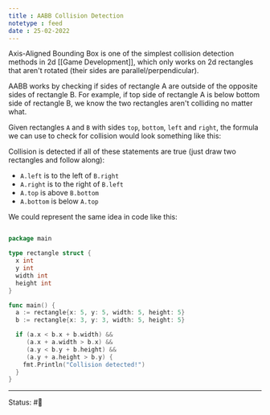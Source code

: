 ```yaml
---
title : AABB Collision Detection
notetype : feed
date : 25-02-2022
---
```


Axis-Aligned Bounding Box is one of the simplest collision detection methods in 2d [[Game Development]], which only works on 2d rectangles that aren't rotated (their sides are parallel/perpendicular).

AABB works by checking if sides of rectangle A are outside of the opposite sides of rectangle B. For example, if top side of rectangle A is below bottom side of rectangle B, we know the two rectangles aren't colliding no matter what.

Given rectangles `A` and `B` with sides `top`, `bottom`, `left` and `right`, the formula we can use to check for collision would look something like this:

Collision is detected if all of these statements are true (just draw two rectangles and follow along):
- `A.left`  is to the left of `B.right`  
- `A.right` is to the right of `B.left` 
- `A.top` is above `B.bottom` 
- `A.bottom` is below `A.top`

We could represent the same idea in code like this:

```go

package main

type rectangle struct {
  x int
  y int
  width int
  height int
}

func main() {
  a := rectangle{x: 5, y: 5, width: 5, height: 5}
  b := rectangle{x: 3, y: 3, width: 5, height: 5}

  if (a.x < b.x + b.width) && 
     (a.x + a.width > b.x) && 
     (a.y < b.y + b.height) && 
     (a.y + a.height > b.y) {
	fmt.Println("Collision detected!")
  }
}


```

-----

Status: #🌲 



